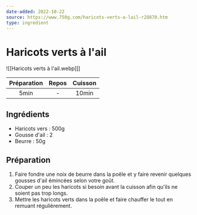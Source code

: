 ```yaml
---
date-added: 2022-10-22
source: https://www.750g.com/haricots-verts-a-lail-r28870.htm
type: ingredient
---
```


# Haricots verts à l'ail

![[Haricots verts à l'ail.webp]]]

| Préparation | Repos | Cuisson |
|:-----------:|:-----:|:-------:|
|    5min     |   -   |  10min  |

## Ingrédients

- Haricots vers : 500g
- Gousse d'ail : 2
- Beurre : 50g

## Préparation

1. Faire fondre une noix de beurre dans la poêle et y faire revenir quelques gousses d'ail émincées selon votre goût.
2. Couper un peu les haricots si besoin avant la cuisson afin qu'ils ne soient pas trop longs.
3. Mettre les haricots verts dans la poêle et faire chauffer le tout en remuant régulièrement.
